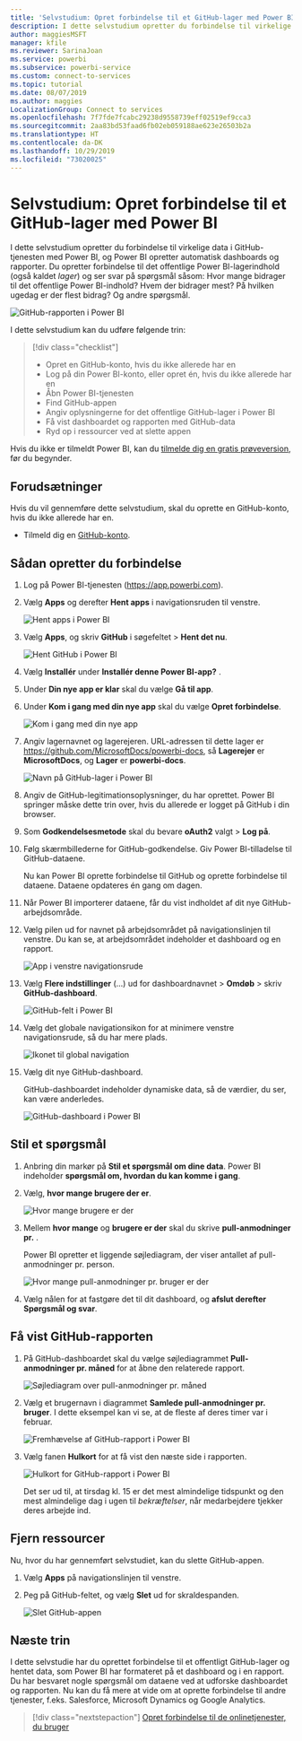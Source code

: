 ```yaml
---
title: 'Selvstudium: Opret forbindelse til et GitHub-lager med Power BI'
description: I dette selvstudium opretter du forbindelse til virkelige data i GitHub-tjenesten med Power BI, og Power BI opretter automatisk dashboards og rapporter.
author: maggiesMSFT
manager: kfile
ms.reviewer: SarinaJoan
ms.service: powerbi
ms.subservice: powerbi-service
ms.custom: connect-to-services
ms.topic: tutorial
ms.date: 08/07/2019
ms.author: maggies
LocalizationGroup: Connect to services
ms.openlocfilehash: 7f7fde7fcabc29238d9558739eff02519ef9cca3
ms.sourcegitcommit: 2aa83bd53faad6fb02eb059188ae623e26503b2a
ms.translationtype: HT
ms.contentlocale: da-DK
ms.lasthandoff: 10/29/2019
ms.locfileid: "73020025"
---
```

# <a name="tutorial-connect-to-a-github-repo-with-power-bi"></a>Selvstudium: Opret forbindelse til et GitHub-lager med Power BI
I dette selvstudium opretter du forbindelse til virkelige data i GitHub-tjenesten med Power BI, og Power BI opretter automatisk dashboards og rapporter. Du opretter forbindelse til det offentlige Power BI-lagerindhold (også kaldet *lager*) og ser svar på spørgsmål såsom: Hvor mange bidrager til det offentlige Power BI-indhold? Hvem der bidrager mest? På hvilken ugedag er der flest bidrag? Og andre spørgsmål. 

![GitHub-rapporten i Power BI](media/service-tutorial-connect-to-github/power-bi-github-app-tutorial-punch-card.png)

I dette selvstudium kan du udføre følgende trin:

> [!div class="checklist"]
> * Opret en GitHub-konto, hvis du ikke allerede har en 
> * Log på din Power BI-konto, eller opret én, hvis du ikke allerede har en
> * Åbn Power BI-tjenesten
> * Find GitHub-appen
> * Angiv oplysningerne for det offentlige GitHub-lager i Power BI
> * Få vist dashboardet og rapporten med GitHub-data
> * Ryd op i ressourcer ved at slette appen

Hvis du ikke er tilmeldt Power BI, kan du [tilmelde dig en gratis prøveversion](https://app.powerbi.com/signupredirect?pbi_source=web), før du begynder.

## <a name="prerequisites"></a>Forudsætninger

Hvis du vil gennemføre dette selvstudium, skal du oprette en GitHub-konto, hvis du ikke allerede har en. 

- Tilmeld dig en [GitHub-konto](https://docs.microsoft.com/contribute/get-started-setup-github).


## <a name="how-to-connect"></a>Sådan opretter du forbindelse
1. Log på Power BI-tjenesten (https://app.powerbi.com). 
2. Vælg **Apps** og derefter **Hent apps** i navigationsruden til venstre.
   
   ![Hent apps i Power BI](media/service-tutorial-connect-to-github/power-bi-github-app-tutorial.png) 

3. Vælg **Apps**, og skriv **GitHub** i søgefeltet > **Hent det nu**.
   
   ![Hent GitHub i Power BI](media/service-tutorial-connect-to-github/power-bi-github-app-tutorial-app-source.png) 

4. Vælg **Installér** under **Installér denne Power BI-app?** .
5. Under **Din nye app er klar** skal du vælge **Gå til app**.
6. Under **Kom i gang med din nye app** skal du vælge **Opret forbindelse**.

    ![Kom i gang med din nye app](media/service-tutorial-connect-to-github/power-bi-new-app-connect-get-started.png)

7. Angiv lagernavnet og lagerejeren. URL-adressen til dette lager er https://github.com/MicrosoftDocs/powerbi-docs, så **Lagerejer** er **MicrosoftDocs**, og **Lager** er **powerbi-docs**. 
   
    ![Navn på GitHub-lager i Power BI](media/service-tutorial-connect-to-github/power-bi-github-app-tutorial-connect.png)

5. Angiv de GitHub-legitimationsoplysninger, du har oprettet. Power BI springer måske dette trin over, hvis du allerede er logget på GitHub i din browser. 

6. Som **Godkendelsesmetode** skal du bevare **oAuth2** valgt \> **Log på**.

7. Følg skærmbillederne for GitHub-godkendelse. Giv Power BI-tilladelse til GitHub-dataene.
   
   Nu kan Power BI oprette forbindelse til GitHub og oprette forbindelse til dataene.  Dataene opdateres én gang om dagen.

8. Når Power BI importerer dataene, får du vist indholdet af dit nye GitHub-arbejdsområde. 
9. Vælg pilen ud for navnet på arbejdsområdet på navigationslinjen til venstre. Du kan se, at arbejdsområdet indeholder et dashboard og en rapport. 

    ![App i venstre navigationsrude](media/service-tutorial-connect-to-github/power-bi-github-app-tutorial-left-nav-expanded.png)

10. Vælg **Flere indstillinger** (...) ud for dashboardnavnet > **Omdøb** > skriv **GitHub-dashboard**.
 
    ![GitHub-felt i Power BI](media/service-tutorial-connect-to-github/power-bi-github-app-tutorial-left-nav.png) 

8. Vælg det globale navigationsikon for at minimere venstre navigationsrude, så du har mere plads.

    ![Ikonet til global navigation](media/service-tutorial-connect-to-github/power-bi-global-navigation-icon.png)

10. Vælg dit nye GitHub-dashboard.
    
    GitHub-dashboardet indeholder dynamiske data, så de værdier, du ser, kan være anderledes.

    ![GitHub-dashboard i Power BI](media/service-tutorial-connect-to-github/power-bi-github-app-tutorial-new-dashboard.png)

    

## <a name="ask-a-question"></a>Stil et spørgsmål

1. Anbring din markør på **Stil et spørgsmål om dine data**. Power BI indeholder **spørgsmål om, hvordan du kan komme i gang**. 

1. Vælg, **hvor mange brugere der er**.
 
    ![Hvor mange brugere er der](media/service-tutorial-connect-to-github/power-bi-github-app-tutorial-qna-how-many-users.png)

13. Mellem **hvor mange** og **brugere er der** skal du skrive **pull-anmodninger pr.** . 

     Power BI opretter et liggende søjlediagram, der viser antallet af pull-anmodninger pr. person.

    ![Hvor mange pull-anmodninger pr. bruger er der](media/service-tutorial-connect-to-github/power-bi-github-app-tutorial-qna-how-many-prs.png)


13. Vælg nålen for at fastgøre det til dit dashboard, og **afslut derefter Spørgsmål og svar**.

## <a name="view-the-github-report"></a>Få vist GitHub-rapporten 

1. På GitHub-dashboardet skal du vælge søjlediagrammet **Pull-anmodninger pr. måned** for at åbne den relaterede rapport.

    ![Søjlediagram over pull-anmodninger pr. måned](media/service-tutorial-connect-to-github/power-bi-github-app-tutorial-column-chart.png)

2. Vælg et brugernavn i diagrammet **Samlede pull-anmodninger pr. bruger**. I dette eksempel kan vi se, at de fleste af deres timer var i februar.

    ![Fremhævelse af GitHub-rapport i Power BI](media/service-tutorial-connect-to-github/power-bi-github-app-tutorial-cross-filter-total-prs.png)

3. Vælg fanen **Hulkort** for at få vist den næste side i rapporten. 
 
    ![Hulkort for GitHub-rapport i Power BI](media/service-tutorial-connect-to-github/power-bi-github-app-tutorial-tues-3pm.png)

    Det ser ud til, at tirsdag kl. 15 er det mest almindelige tidspunkt og den mest almindelige dag i ugen til *bekræftelser*, når medarbejdere tjekker deres arbejde ind.

## <a name="clean-up-resources"></a>Fjern ressourcer

Nu, hvor du har gennemført selvstudiet, kan du slette GitHub-appen. 

1. Vælg **Apps** på navigationslinjen til venstre.
2. Peg på GitHub-feltet, og vælg **Slet** ud for skraldespanden.

    ![Slet GitHub-appen](media/service-tutorial-connect-to-github/power-bi-github-app-tutorial-delete.png)

## <a name="next-steps"></a>Næste trin

I dette selvstudie har du oprettet forbindelse til et offentligt GitHub-lager og hentet data, som Power BI har formateret på et dashboard og i en rapport. Du har besvaret nogle spørgsmål om dataene ved at udforske dashboardet og rapporten. Nu kan du få mere at vide om at oprette forbindelse til andre tjenester, f.eks. Salesforce, Microsoft Dynamics og Google Analytics. 
 
> [!div class="nextstepaction"]
> [Opret forbindelse til de onlinetjenester, du bruger](service-connect-to-services.md)


